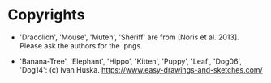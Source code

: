 # Copyrights
* 'Dracolion', 'Mouse', 'Muten', 'Sheriff' are from [Noris et al. 2013]. Please ask the authors for the .pngs.

* 'Banana-Tree', 'Elephant', 'Hippo', 'Kitten', 'Puppy', 'Leaf', 'Dog06', 'Dog14': (c) Ivan Huska. https://www.easy-drawings-and-sketches.com/